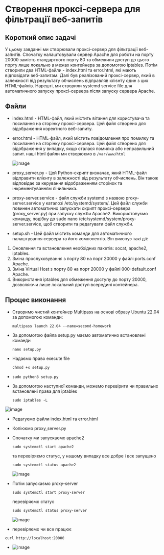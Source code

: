 # Створення проксі-сервера для фільтрації веб-запитів

## Короткий опис задачі

У цьому завданні ми створювали проксі-сервер для фільтрації веб-запитів. Спочатку налаштовували сервер Apache для роботи на порту 20000 замість стандартного порту 80 та обмежили доступ до цього порту лише локально в межах контейнера за допомогою iptables. Потім створили два HTML-файли - index.html та error.html, які мають відповідати веб-запитам. Далі був реалізований проксі-сервер, який в залежності від результату обчислень відправляв клієнту один з цих HTML-файлів. Нарешті, ми створили systemd service file для автоматичного запуску проксі-сервера після запуску сервера Apache.

## Файли 
- index.html - HTML-файл, який містить вітання для користувача та посилання на сторінку проксі-сервера. Цей файл створено для відображення коректного веб-запиту.
- error.html - HTML-файл, який містить повідомлення про помилку та посилання на сторінку проксі-сервера. Цей файл створено для відображення у випадку, якщо сталася помилка або неправильний запит.
  наші html файли ми створюємо в  `/var/www/html`
  
  ![image](https://github.com/Anastasiiasyvak/proxy-server-to-filter-web-requests/assets/119412566/8f1a16f0-4748-49fb-a2df-99551e0e523e)
  
- proxy_server.py - Цей Python-скрипт визначає, який HTML-файл відправити клієнту в залежності від результату обчислень. Він також відповідає за керування відображенням сторінок та інкрементуванням лічильника.
- proxy-server.service - файл служби systemd з назвою proxy-server.service у каталозі /etc/systemd/system/. Цей файл служби повинен автоматично запускати скрипт проксі-сервера (proxy_server.py) при запуску служби Apache2.
Використовуємо команду, подібну до sudo nano /etc/systemd/system/proxy-server.service, щоб створити та редагувати файл служби.
- setup.sh - Цей файл містить команди для автоматичного налаштування сервера та його компонентів. Він виконує такі дії:
1. Оновлення та встановлення необхідних пакетів: socat, apache2, iptables.
2. Зміна прослуховування з порту 80 на порт 20000 у файлі ports.conf Apache.
3. Зміна Virtual Host з порту 80 на порт 20000 у файлі 000-default.conf Apache.
4. Використання iptables для обмеження доступу до порту 20000, дозволяючи лише локальний доступ всередині контейнера.
  
## Процес виконання 
   - Створимо чистий контейнер Multipass на основі образу Ubuntu 22.04 за допомогою команди:
     ```
     multipass launch 22.04 --name=second-homework
     ```
   - За допомогою файла setup.py маємо автоматично встановлені команди
     ```
     nano setup.py
     ```
   - Надаємо право execute file
     ```
     chmod +x setup.py
     ```
   - ```
     sudo python3 setup.py
     ```
   - За допомогою наступної команди, можемо перевірити чи правильно встановлені права для iptables
     ```
     sudo iptables -L
     ```
    
 ![image](https://github.com/Anastasiiasyvak/proxy-server-to-filter-web-requests/assets/119412566/9c899d09-b20e-4644-99bb-82be6cd50aa4)
 
   - Редагуємо файли index.html та error.html
   - Копіюємо proxy_server.py 
   - Спочатку ми запускаємо apache2
     ```
     sudo systemctl start apache2
     ```
     та перевіряємо статус, у нашому випадку все добре і все запущено 
     ```
     sudo systemctl status apache2
     ```
     ![image](https://github.com/Anastasiiasyvak/proxy-server-to-filter-web-requests/assets/119412566/a780985c-c36b-4009-8ab5-68fedcd85bed)
   - Потім запускаємо proxy-server
      ```
      sudo systemctl start proxy-server
      ```
      перевіряємо статус
      ```
      sudo systemctl status proxy-server
      ```
     ![image](https://github.com/Anastasiiasyvak/proxy-server-to-filter-web-requests/assets/119412566/502c1506-cca0-445b-a16e-cd4e6e89ecbc)

   - перевіряємо чи все працює
   ```
   curl http://localhost:20000
   ```
   - ![image](https://github.com/Anastasiiasyvak/proxy-server-to-filter-web-requests/assets/119412566/d641e8be-1372-4f94-8e5d-568425bd925c)
